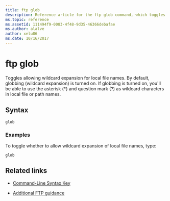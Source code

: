```yaml
---
title: ftp glob
description: Reference article for the ftp glob command, which toggles allowing wildcard expansion for local file names.
ms.topic: reference
ms.assetid: 111494f9-0083-4f48-9d35-46366debafae
ms.author: alalve
author: xelu86
ms.date: 10/16/2017
---
```


# ftp glob



Toggles allowing wildcard expansion for local file names. By default, globbing (wildcard expansion) is turned on. If globbing is turned on, you'll be able to use the asterisk (*) and question mark (?) as wildcard characters in local file or path names.

## Syntax

```
glob
```

### Examples

To toggle whether to allow wildcard expansion of local file names, type:

```
glob
```

## Related links

- [Command-Line Syntax Key](command-line-syntax-key.md)

- [Additional FTP guidance](/previous-versions/orphan-topics/ws.10/cc756013(v=ws.10))

